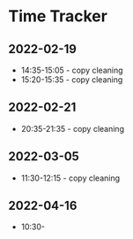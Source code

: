 # Time Tracker

## 2022-02-19

- 14:35-15:05 - copy cleaning
- 15:20-15:35 - copy cleaning

## 2022-02-21

- 20:35-21:35 - copy cleaning

## 2022-03-05

- 11:30-12:15 - copy cleaning

## 2022-04-16

- 10:30-